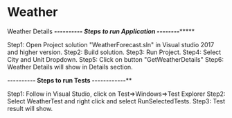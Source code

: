 # Weather
Weather Details
*****---------- Steps to run Application --------**********

Step1: Open Project solution "WeatherForecast.sln" in Visual studio 2017 and higher version.
Step2: Build solution.
Step3: Run Project.
Step4: Select City and Unit Dropdown.
Step5: Click on button "GetWeatherDetails"
Step6: Weather Details will show in Details section.


******---------- Steps to run Tests ------------********

Step1: Follow in Visual Studio, click on Test=>Windows=>Test Explorer
Step2: Select WeatherTest and right click and select RunSelectedTests.
Step3: Test result will show.


